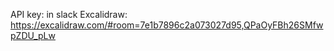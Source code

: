 API key: in slack
Excalidraw: https://excalidraw.com/#room=7e1b7896c2a073027d95,QPaOyFBh26SMfwpZDU_pLw
